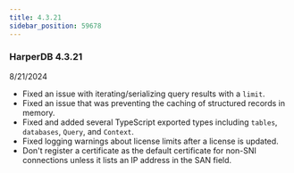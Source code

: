 ```yaml
---
title: 4.3.21
sidebar_position: 59678
---
```


### HarperDB 4.3.21
8/21/2024

* Fixed an issue with iterating/serializing query results with a `limit`.
* Fixed an issue that was preventing the caching of structured records in memory. 
* Fixed and added several TypeScript exported types including `tables`, `databases`, `Query`, and `Context`. 
* Fixed logging warnings about license limits after a license is updated.
* Don't register a certificate as the default certificate for non-SNI connections unless it lists an IP address in the SAN field.